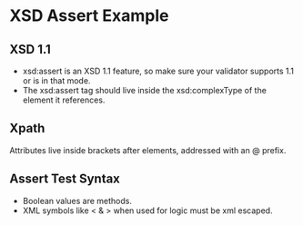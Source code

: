 # XSD Assert Example

## XSD 1.1
- xsd:assert is an XSD 1.1 feature, so make sure your validator supports 1.1 or is in that mode.
- The xsd:assert tag should live inside the xsd:complexType of the element it references.

## Xpath

Attributes live inside brackets after elements, addressed with an @ prefix.


## Assert Test Syntax

- Boolean values are methods.
- XML symbols like &lt; &amp; &gt; when used for logic must be xml escaped.
